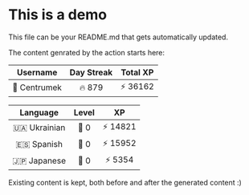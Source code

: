 # This is a demo

This file can be your README.md that gets automatically updated.

The content genrated by the action starts here:

<!--START_SECTION:duolingoStats-->
<!-- Automatically generated with https://github.com/centrumek/duolingo-readme-stats-->

| Username | Day Streak | Total XP |
|:---:|:---:|:---:|
| 👤 Centrumek | 🔥 879 | ⚡ 36162 |

| Language | Level | XP |
|:---:|:---:|:---:|
| 🇺🇦 Ukrainian | 👑 0 | ⚡ 14821 |
| 🇪🇸 Spanish | 👑 0 | ⚡ 15952 |
| 🇯🇵 Japanese | 👑 0 | ⚡ 5354 |

<!--END_SECTION:duolingoStats-->

Existing content is kept, both before and after the generated content :)